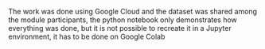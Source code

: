 The work was done using Google Cloud and the dataset was shared among the module participants, the python notebook only demonstrates how everything was done, but it is not possible to recreate it in a Jupyter environment, it has to be done on Google Colab 
